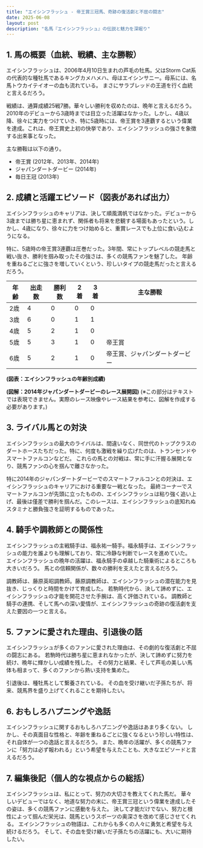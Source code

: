 ```yaml
---
title: "エイシンフラッシュ - 帝王賞三冠馬、奇跡の復活劇と不屈の闘志"
date: 2025-06-08
layout: post
description: "名馬『エイシンフラッシュ』の伝説と魅力を深堀り"
---
```


## 1. 馬の概要（血統、戦績、主な勝鞍）

エイシンフラッシュは、2006年4月10日生まれの芦毛の牡馬。父はStorm Cat系の代表的な種牡馬であるキングカメハメハ、母はエイシンサニー。母系には、名馬トウカイテイオーの血も流れている。  まさにサラブレッドの王道を行く血統と言えるだろう。

戦績は、通算成績25戦7勝。華々しい勝利を収めたのは、晩年と言えるだろう。  2010年のデビューから3歳時までは目立った活躍はなかった。しかし、4歳以降、徐々に実力をつけていき、特に5歳時には、帝王賞を3連覇するという偉業を達成。これは、帝王賞史上初の快挙であり、エイシンフラッシュの強さを象徴する出来事となった。

主な勝鞍は以下の通り。

* 帝王賞 (2012年、2013年、2014年)
* ジャパンダートダービー (2014年)
* 毎日王冠 (2013年)


## 2. 成績と活躍エピソード（図表があれば出力）

エイシンフラッシュのキャリアは、決して順風満帆ではなかった。デビューから3歳までは勝ち星に恵まれず、関係者も将来を悲観する場面もあったという。しかし、4歳になり、徐々に力をつけ始めると、重賞レースでも上位に食い込むようになる。

特に、5歳時の帝王賞3連覇は圧巻だった。3年間、常にトップレベルの競走馬と戦い抜き、勝利を掴み取ったその強さは、多くの競馬ファンを魅了した。  年齢を重ねるごとに強さを増していくという、珍しいタイプの競走馬だったと言えるだろう。

| 年齢 | 出走数 | 勝利数 | 2着 | 3着 | 主な勝鞍 |
|---|---|---|---|---|---|
| 2歳 | 4 | 0 | 0 | 0 |  |
| 3歳 | 6 | 0 | 1 | 1 |  |
| 4歳 | 5 | 2 | 1 | 0 |  |
| 5歳 | 5 | 3 | 1 | 0 | 帝王賞 |
| 6歳 | 5 | 2 | 1 | 0 | 帝王賞、ジャパンダートダービー |


**(図表：エイシンフラッシュの年齢別成績)**

**(図解：2014年ジャパンダートダービーのレース展開図)**  (※この部分はテキストでは表現できません。実際のレース映像やレース結果を参考に、図解を作成する必要があります。)


## 3. ライバル馬との対決

エイシンフラッシュの最大のライバルは、間違いなく、同世代のトップクラスのダートホースたちだった。特に、何度も激戦を繰り広げたのは、トランセンドやスマートファルコンなどだ。  これらの馬との対戦は、常に手に汗握る展開となり、競馬ファンの心を掴んで離さなかった。

特に2014年のジャパンダートダービーでのスマートファルコンとの対決は、エイシンフラッシュのキャリアにおける重要な一戦となった。  最終コーナーでスマートファルコンが先頭に立ったものの、エイシンフラッシュは粘り強く追い上げ、最後は僅差で勝利を掴んだ。このレースは、エイシンフラッシュの底知れぬスタミナと勝負強さを証明するものであった。


## 4. 騎手や調教師との関係性

エイシンフラッシュの主戦騎手は、福永祐一騎手。福永騎手は、エイシンフラッシュの能力を誰よりも理解しており、常に冷静な判断でレースを進めていた。  エイシンフラッシュの晩年の活躍は、福永騎手の卓越した騎乗術によるところも大きいだろう。  馬との信頼関係が、数々の勝利を支えたと言えるだろう。

調教師は、藤原英昭調教師。藤原調教師は、エイシンフラッシュの潜在能力を見抜き、じっくりと時間をかけて育成した。  若駒時代から、決して諦めずに、エイシンフラッシュの才能を開花させた手腕は、高く評価されている。  調教師と騎手の連携、そして馬への深い愛情が、エイシンフラッシュの奇跡の復活劇を支えた要因の一つと言える。


## 5. ファンに愛された理由、引退後の話

エイシンフラッシュが多くのファンに愛された理由は、その劇的な復活劇と不屈の闘志にある。  若駒時代は勝ち星に恵まれなかったが、決して諦めずに努力を続け、晩年に輝かしい成績を残した。  その努力と結果、そして芦毛の美しい馬体も相まって、多くのファンから熱い支持を集めた。

引退後は、種牡馬として繋養されている。  その血を受け継いだ子孫たちが、将来、競馬界を盛り上げてくれることを期待したい。


## 6. おもしろハプニングや逸話

エイシンフラッシュに関するおもしろハプニングや逸話はあまり多くない。  しかし、その真面目な性格と、年齢を重ねるごとに強くなるという珍しい特性は、それ自体が一つの逸話と言えるだろう。  また、晩年の活躍が、多くの競馬ファンに「努力は必ず報われる」という希望を与えたことも、大きなエピソードと言えるだろう。


## 7. 編集後記（個人的な視点からの総括）

エイシンフラッシュは、私にとって、努力の大切さを教えてくれた馬だ。  華々しいデビューではなく、地道な努力の末に、帝王賞三冠という偉業を達成したその姿は、多くの競馬ファンに感動を与えた。  決して才能だけでない、努力と根性によって掴んだ栄光は、競馬というスポーツの奥深さを改めて感じさせてくれる。  エイシンフラッシュの物語は、これからも多くの人々に勇気と希望を与え続けるだろう。  そして、その血を受け継いだ子孫たちの活躍にも、大いに期待したい。
